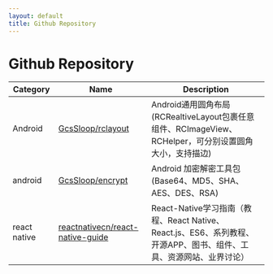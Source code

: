 ```yaml
---
layout: default
title: Github Repository
---
```


# Github Repository

Category|Name|Description
---|---|---
Android|[GcsSloop/rclayout](https://github.com/GcsSloop/rclayout)|Android通用圆角布局(RCRealtiveLayout包裹任意组件、RCImageView、RCHelper，可分别设置圆角大小，支持描边)
android|[GcsSloop/encrypt](https://github.com/GcsSloop/encrypt)|Android 加密解密工具包(Base64、MD5、SHA、AES、DES、RSA)
react native |[reactnativecn/react-native-guide](https://github.com/reactnativecn/react-native-guide)   |React-Native学习指南（教程、React Native、React.js、ES6、系列教程、开源APP、图书、组件、工具、资源网站、业界讨论）

